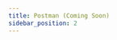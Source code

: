 ```yaml
---
title: Postman (Coming Soon)
sidebar_position: 2
---
```


<!-- ---
title: Postman
sidebar_position: 2
---

## Introduction to Postman

The Postman client is a part of the PepeSync SDK that dapp developers can use to integrate PepeSync's cross-chain message transfer process into their own infrastructure. Postman allows dapps to move messages from one chain to another and are responsible for those messages being executed. In return, the postman gets to collect a fee once it has been verified that the message has been delivered and recorded. In other words, this package lets your dapp be the postman for L1 and L2 messages, using PepeSync's protocol.

> _Note: Fees are currently not setup for this postman integration but will be available in future iterations._

## Installation

To install the package you need to run:

```bash
npm install @consensys/linea-sdk
```

## Implementation

The code below will allow your dapp to act as a Postman.

```typescript
import { PostmanServiceClient } from "@consensys/linea-sdk";
import { format, transports } from "winston";
import * as dotenv from "dotenv";

dotenv.config();

async function main() {
  const client = new PostmanServiceClient({
    l1Config: {
      rpcUrl: process.env.L1_RPC_URL ?? "",
      contractAddress: process.env.L1_CONTRACT_ADDRESS ?? "",
      signerPrivateKey: process.env.L1_SIGNER_PRIVATE_KEY ?? "",
      messageSubmissionTimeout: parseInt(
        process.env.MESSAGE_SUBMISSION_TIMEOUT ?? "300000",
      ),
      ethLogFilters: {
        maxBlocksToFetchLogs: parseInt(
          process.env.L1_MAX_BLOCKS_TO_FETCH_LOGS ?? "1000",
        ),
      },
      maxFetchMessagesFromDb: parseInt(
        process.env.MAX_FETCH_MESSAGES_FROM_DB ?? "1000",
      ),
      maxNonceDiff: parseInt(process.env.MAX_NONCE_DIFF ?? "10000"),
      maxFeePerGas: parseInt(process.env.MAX_FEE_PER_GAS ?? "100000000000"),
      gasEstimationPercentile: parseInt(
        process.env.GAS_ESTIMATION_PERCENTILE ?? "50",
      ),
    },
    l2Config: {
      rpcUrl: process.env.L2_RPC_URL ?? "",
      contractAddress: process.env.L2_CONTRACT_ADDRESS ?? "",
      signerPrivateKey: process.env.L2_SIGNER_PRIVATE_KEY ?? "",
      messageSubmissionTimeout: parseInt(
        process.env.MESSAGE_SUBMISSION_TIMEOUT ?? "300000",
      ),
      ethLogFilters: {
        maxBlocksToFetchLogs: parseInt(
          process.env.L2_MAX_BLOCKS_TO_FETCH_LOGS ?? "1000",
        ),
      },
      maxFetchMessagesFromDb: parseInt(
        process.env.MAX_FETCH_MESSAGES_FROM_DB ?? "1000",
      ),
      maxNonceDiff: parseInt(process.env.MAX_NONCE_DIFF ?? "10000"),
      maxFeePerGas: parseInt(process.env.MAX_FEE_PER_GAS ?? "100000000000"),
      gasEstimationPercentile: parseInt(
        process.env.GAS_ESTIMATION_PERCENTILE ?? "50",
      ),
    },
    loggerOptions: {
      level: "info",
      format: format.combine(
        format.colorize({ all: true }),
        format.timestamp({
          format: "YYYY-MM-DD hh:mm:ss.SSS A",
        }),
        format.align(),
        format.printf(
          ({ module, timestamp, level, message }) =>
            `[${timestamp}] ${module}: ${level} ${message}`,
        ),
      ),
      transports: [new transports.Console()],
    },
    databaseOptions: {
      type: "postgres",
      host: process.env.POSTGRES_HOST ?? "",
      port: parseInt(process.env.POSTGRES_PORT ?? ""),
      username: process.env.POSTGRES_USER ?? "",
      password: process.env.POSTGRES_PASSWORD ?? "",
      database: process.env.POSTGRES_DB ?? "",
    },
  });
  await client.connectDatabase();
  client.startAllServices();
}

main()
  .then()
  .catch((error) => {
    console.error("", error);
    process.exit(1);
  });
```

## Configuration

All of the values that the SDK will need should be stored in a .env file. Make sure that you have a .gitignore file that is properly set up to [avoid pushing your private keys into public](https://consensys.net/blog/build-on-linea/how-to-avoid-uploading-your-private-key-to-github-approaches-to-prevent-making-your-secrets-public/).

```javascript
L1_RPC_URL=https://goerli.infura.io/v3/<INFURA_KEY>
L1_CONTRACT_ADDRESS=0x70BaD09280FD342D02fe64119779BC1f0791BAC2 // L1 rollup smart-contract
L1_SIGNER_PRIVATE_KEY= // account private key that will be use to send claim transactions,

L1_LISTENER_INTERVAL=4000 // event listener polling interval
L1_LISTENER_INITIAL_FROM_BLOCK=0 // user can choose to start listening for events from this specific block. Default value is the block of the latest message sent stored in the DB
L1_LISTENER_BLOCK_CONFIRMATION=4 // number of block to wait for before listening to events. The range of blocks that we use to listen for events is (fromBlock -> 'latest' - blockConfirmation)
L1_MAX_BLOCKS_TO_FETCH_LOGS=1000 // max range of blocks to fetch logs,
L2_RPC_URL=https://linea-goerli.infura.io/v3/<INFURA_KEY>
L2_CONTRACT_ADDRESS=0xC499a572640B64eA1C8c194c43Bc3E19940719dC // message service smart contract address to listen to
L2_SIGNER_PRIVATE_KEY= // account private key that will be use to send claim transactions
L2_LISTENER_INTERVAL=4000 // same description as L1 config
L2_LISTENER_INITIAL_FROM_BLOCK=0 // same description as L1 config
L2_LISTENER_BLOCK_CONFIRMATION=0 // same description as L1 config
L2_MAX_BLOCKS_TO_FETCH_LOGS=1000 // same description as L1 config
MESSAGE_SUBMISSION_TIMEOUT=300000 // maximum transaction timeout before doing a retry
MAX_FETCH_MESSAGES_FROM_DB=1000 // max messages that can be fetched from the DB per db query
MAX_NONCE_DIFF=10000 // maximum difference between on chain account nonce and in memory account nonce
MAX_FEE_PER_GAS=100000000000 // max fee per gas that the postman is willing to pay
GAS_ESTIMATION_PERCENTILE=50 // used to estimate fees for claiming transactions using the eth_feeHistory Infura rpc endpoint. It is the percentile value to sample from each block's effective priority fees per gas in ascending order, weighted by gas used.
(https://docs.infura.io/networks/ethereum/json-rpc-methods/eth_feehistory)
POSTGRES_HOST=
POSTGRES_PORT=
POSTGRES_USER=
POSTGRES_PASSWORD=
POSTGRES_DB=

```

## Outputs

Once the postman client is running, you should be see an output similar to this:

```bash
[2023-06-21 03:23:57.659 PM] L1SentEventListener: info  Interval reached every 4000 ms, checking from 223 to 224
[2023-06-21 03:23:57.662 PM] L2SentEventListener: info  Interval reached every 4000 ms, checking from 0 to 0
[2023-06-21 03:23:57.669 PM] L1SentEventListener: info  # of fetched MessageSent events: 0
[2023-06-21 03:23:57.671 PM] L2SentEventListener: info  # of fetched MessageSent events: 0

```

This will let you know that the L1 and L2 event listeners are checking for messages being sent cross chain. When a message is successfully claimed, you should get the following response with your transaction hash.

```bash
[2023-06-21 11:36:27.532 AM] L1ClaimStatusWatcher: CLAIMED_SUCCESS: Message with tx hash 0x433da33239ce08dbd6951e436e16bcfe5be944a8ab089415653b4ad9ae22b15b has been claimed.
``` -->
